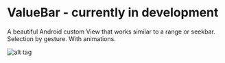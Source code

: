 ValueBar - currently in development
========

A beautiful Android custom View that works similar to a range or seekbar. Selection by gesture. With animations.

![alt tag](https://raw.github.com/PhilJay/ValueBar/master/screenshots/valuebar1.jpg)
